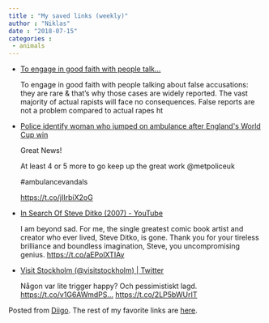 ```yaml
---
title : "My saved links (weekly)"
author : "Niklas"
date : "2018-07-15"
categories : 
 - animals
---
```


- [To engage in good faith with people talk...](http://ndaa.org/pdf/the_voice_vol_3_no_1_2009.pdf)
    
    To engage in good faith with people talking about false accusations: they are rare & that’s why those cases are widely reported. The vast majority of actual rapists will face no consequences. False reports are not a problem compared to actual rapes ht
    
- [Police identify woman who jumped on ambulance after England's World Cup win](https://news.sky.com/story/police-identify-woman-who-jumped-on-ambulance-after-englands-world-cup-win-11430637)
    
    Great News!
    
    At least 4 or 5 more to go keep up the great work @metpoliceuk
    
    #ambulancevandals
    
    https://t.co/jIIrbiX2oG
    
    
- [In Search Of Steve Ditko (2007) - YouTube](https://www.youtube.com/watch?feature=youtu.be&v=3gwDnhMO8is&app=desktop)
    
    I am beyond sad. For me, the single greatest comic book artist and creator who ever lived, Steve Ditko, is gone. Thank you for your tireless brilliance and boundless imagination, Steve, you uncompromising genius. https://t.co/aEPolXTIAy
    
- [Visit Stockholm (@visitstockholm) | Twitter](https://twitter.com/visitstockholm)
    
    Någon var lite trigger happy? Och pessimistiskt lagd. https://t.co/v1G6AWmdPS… https://t.co/2LP5bWUrIT
    

Posted from [Diigo](https://www.diigo.com). The rest of my favorite links are [here](https://www.diigo.com/user/npivic).
